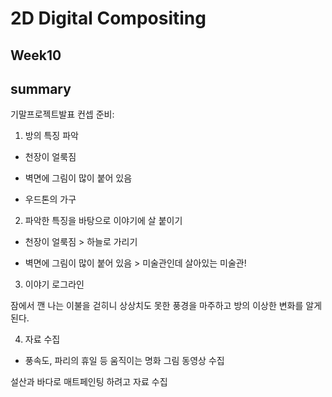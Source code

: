 2D Digital Compositing
=============
Week10
-------------
## summary
기말프로젝트발표
컨셉 준비:

1. 방의 특징 파악

* 천장이 얼룩짐

* 벽면에 그림이 많이 붙어 있음 

* 우드톤의 가구

2. 파악한 특징을 바탕으로 이야기에 살 붙이기

* 천장이 얼룩짐 > 하늘로 가리기

* 벽면에 그림이 많이 붙어 있음 > 미술관인데 살아있는 미술관!

3. 이야기 로그라인

잠에서 깬 나는 이불을 걷히니 상상치도 못한 풍경을 마주하고 방의 이상한 변화를 알게 된다.

4. 자료 수집

* 풍속도, 파리의 휴일 등 움직이는 명화 그림 동영상 수집

설산과 바다로 매트페인팅 하려고 자료 수집
